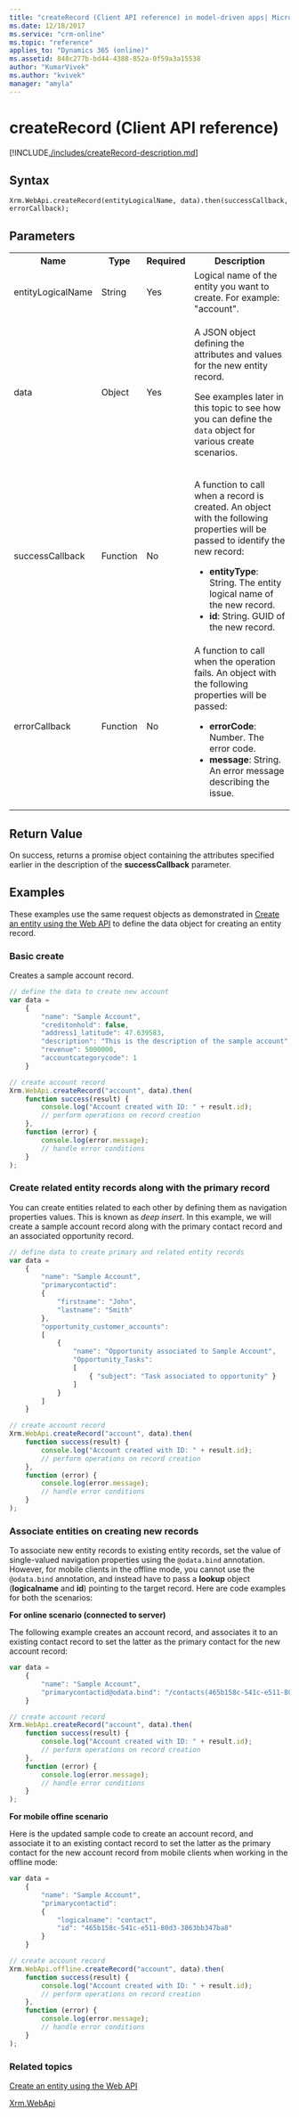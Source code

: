 ```yaml
---
title: "createRecord (Client API reference) in model-driven apps| MicrosoftDocs"
ms.date: 12/18/2017
ms.service: "crm-online"
ms.topic: "reference"
applies_to: "Dynamics 365 (online)"
ms.assetid: 848c277b-bd44-4388-852a-0f59a3a15538
author: "KumarVivek"
ms.author: "kvivek"
manager: "amyla"
---
```

# createRecord (Client API reference)



[!INCLUDE[./includes/createRecord-description.md](./includes/createRecord-description.md)] 

## Syntax

`Xrm.WebApi.createRecord(entityLogicalName, data).then(successCallback, errorCallback);`

## Parameters

<table style="width:100%">
<tr>
<th>Name</th>
<th>Type</th>
<th>Required</th>
<th>Description</th>
</tr>
<tr>
<td>entityLogicalName</td>
<td>String</td>
<td>Yes</td>
<td>Logical name of the entity you want to create. For example: "account".</td>
</tr>
<tr>
<td>data</td>
<td>Object</td>
<td>Yes</td>
<td><p>A JSON object defining the attributes and values for the new entity record.</p>
<p>See examples later in this topic to see how you can define the <code>data</code> object for various create scenarios.</td>
</tr>
<tr>
<td>successCallback</td>
<td>Function</td>
<td>No</td>
<td><p>A function to call when a record is created. An object with the following properties will be passed to identify the new record:</p>
<ul>
<li><b>entityType</b>: String. The entity logical name of the new record.</li>
<li><b>id</b>: String. GUID of the new record.</li>
</ul></td>
</tr>
<tr>
<td>errorCallback</td>
<td>Function</td>
<td>No</td>
<td>A function to call when the operation fails. An object with the following properties will be passed:
<ul>
<li><b>errorCode</b>: Number. The error code.</li>
<li><b>message</b>: String. An error message describing the issue.</li>
</ul></td>
</tr>
</table>

## Return Value

On success, returns a promise object containing the attributes specified earlier in the description of the **successCallback** parameter.

## Examples

These examples use the same request objects as demonstrated in [Create an entity using the Web API](../../../../common-data-service/webapi/create-entity-web-api.md) to define the data object for creating an entity record.

### Basic create 

Creates a sample account record.

```JavaScript
// define the data to create new account
var data =
    {
        "name": "Sample Account",
        "creditonhold": false,
        "address1_latitude": 47.639583,
        "description": "This is the description of the sample account",
        "revenue": 5000000,
        "accountcategorycode": 1
    }

// create account record
Xrm.WebApi.createRecord("account", data).then(
    function success(result) {
        console.log("Account created with ID: " + result.id);
        // perform operations on record creation
    },
    function (error) {
        console.log(error.message);
        // handle error conditions
    }
);
```

### Create related entity records along with the primary record

 You can create entities related to each other by defining them as navigation properties values. This is known as *deep insert*. In this example, we will create a sample account record along with the primary contact record and an associated opportunity record.

```JavaScript
// define data to create primary and related entity records
var data =
    {
        "name": "Sample Account",
        "primarycontactid":
        {
            "firstname": "John",
            "lastname": "Smith"
        },
        "opportunity_customer_accounts":
        [
            {
                "name": "Opportunity associated to Sample Account",
                "Opportunity_Tasks":
                [
                    { "subject": "Task associated to opportunity" }
                ]
            }
        ]
    }

// create account record
Xrm.WebApi.createRecord("account", data).then(
    function success(result) {
        console.log("Account created with ID: " + result.id);
        // perform operations on record creation
    },
    function (error) {
        console.log(error.message);
        // handle error conditions
    }
);
```

### Associate entities on creating new records

To associate new entity records to existing entity records, set the value of single-valued navigation properties using the `@odata.bind` annotation. However, for mobile clients in the offline mode, you cannot use the `@odata.bind` annotation, and instead have to pass a **lookup** object (**logicalname** and **id**) pointing to the target record. Here are code examples for both the scenarios: 


**For online scenario (connected to server)**

The following example creates an account record, and associates it to an existing contact record to set the latter as the primary contact for the new account record:

```JavaScript
var data =
    {
        "name": "Sample Account",
        "primarycontactid@odata.bind": "/contacts(465b158c-541c-e511-80d3-3863bb347ba8)"
    }

// create account record
Xrm.WebApi.createRecord("account", data).then(
    function success(result) {
        console.log("Account created with ID: " + result.id);
        // perform operations on record creation
    },
    function (error) {
        console.log(error.message);
        // handle error conditions
    }
);
```

**For mobile offine scenario**

Here is the updated sample code to create an account record, and associate it to an existing contact record to set the latter as the primary contact for the new account record from mobile clients when working in the offline mode:

```JavaScript
var data =
    {
        "name": "Sample Account",
        "primarycontactid":
        {
            "logicalname": "contact",
            "id": "465b158c-541c-e511-80d3-3863bb347ba8"
        } 
    }

// create account record
Xrm.WebApi.offline.createRecord("account", data).then(
    function success(result) {
        console.log("Account created with ID: " + result.id);
        // perform operations on record creation
    },
    function (error) {
        console.log(error.message);
        // handle error conditions
    }
);
``` 
 
### Related topics

[Create an entity using the Web API](../../../../common-data-service/webapi/create-entity-web-api.md) 

[Xrm.WebApi](../xrm-webapi.md)